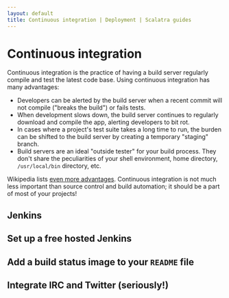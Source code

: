 ```yaml
---
layout: default
title: Continuous integration | Deployment | Scalatra guides
---
```


<div class="page-header">
  <h1>Continuous integration</h1>
</div>

Continuous integration is the practice of having a build server regularly compile
and test the latest code base.
Using continuous integration has many advantages:

- Developers can be alerted by the build server when a recent commit will not compile
("breaks the build") or fails tests.
- When development slows down, the build server continues to regularly download and
compile the app, alerting developers to bit rot.
- In cases where a project's test suite takes a long time to run, the burden can be
shifted to the build server by creating a temporary "staging" branch.
- Build servers are an ideal "outside tester" for your build process.
They don't share the peculiarities of your shell environment, home directory,
`/usr/local/bin` directory, etc.

Wikipedia lists [even more advantages](http://en.wikipedia.org/wiki/Continuous_integration#Advantages).
Continuous integration is not much less important than source control and build
automation; it should be a part of most of your projects!

## Jenkins ##

## Set up a free hosted Jenkins ##

## Add a build status image to your `README` file  ##

## Integrate IRC and Twitter (seriously!) ##
